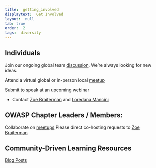 ```yaml
---
title:  getting_involved
displaytext:  Get Involved
layout:  null
tab: true
order:  2
tags:  diversity
---
```



## Individuals

Join our ongoing global team [discussion](https://groups.google.com/a/owasp.org/d/forum/wia-committee). We’re always looking for new ideas. 

Attend a virtual global or in-person local [meetup](https://www.meetup.com/womeninappsec/)

Submit to speak at an upcoming webinar
+ Contact [Zoe Braiterman](mailto:zoe.braiterman@owasp.org) and [Loredana Mancini](mailto:loredana.mancini@owasp.org)



## OWASP Chapter Leaders / Members:

Collaborate on [meetups](https://www.meetup.com/womeninappsec/)
Please direct co-hosting requests to [Zoe Braiterman](mailto:zoe.braiterman@owasp.org)

## Community-Driven Learning Resources
[Blog Posts](https://github.com/OWASP/www-committee-wia/blob/master/educational_content.md)
